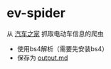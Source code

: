 # ev-spider
从 [汽车之家](https://car.autohome.com.cn/diandongche/index.html) 抓取电动车信息的爬虫

- 使用bs4解析（需要先安装bs4）
- 保存为 [output.md](https://github.com/laobaitu/ev-spider/blob/main/output.md)


#